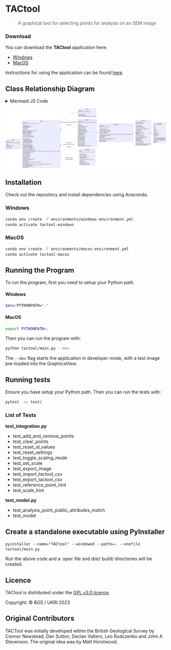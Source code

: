 # TACtool

> A graphical tool for selecting points for analysis on an SEM image

### Download

You can download the **TACtool** application here:

- [Windows](https://github.com/BritishGeologicalSurvey/tactool/releases/latest/download/windows-tactool.exe)
- [MacOS](https://github.com/BritishGeologicalSurvey/tactool/releases/latest/download/macos-tactool.zip)

Instructions for using the application can be found [here](https://github.com/BritishGeologicalSurvey/tactool/blob/main/instructions.md).

## Class Relationship Diagram

<details>
    <summary>Mermaid JS Code</summary>

    classDiagram
        direction LR

        class TACtool{
            QApplication
            Manages preloaded modes of the application
            ---
            +Window
            +developer_mode: bool
            +testing_mode: bool

            developer_mode()
        }

        class Window {
            QMainWindow
            User Interface with data preprocessing and data flow
            ---
            +testing_mode: bool
            +default_settings: dict[str, Any]
            +image_filepath: str
            +csv_filepath: str
            +point_colour: str
            +status_bar_messages: dict[str, dict[str, Any]]
            +graphics_view: GraphicsView
            +graphics_scene: GraphicsScene
            +table_model: TableModel
            +table_view: TableView
            +set_scale_dialog: SetScaleDialog
            +main_input_widgets: list[QWidget]

            +setup_ui_elements()
            +set_colour_button_style()
            +connect_signals_and_slots()
            +create_status_bar_messages()
            +toggle_status_bar_messages()
            +import_image_get_path()
            +export_image_get_path()
            +import_tactool_csv_get_path()
            +load_tactool_csv_data(filepath)
            +process_tactool_csv(filepath)
            +parse_row_data(item, default_values)
            +export_tactool_csv_get_path()
            +validate_current_data(validate_image)
            +add_analysis_point(x, y, label, diameter, scale, colour, notes, apid, sample_name, mount_name, material, from_click)
            +remove_analysis_point(x, y, apid)
            +reload_analysis_points()
            +reset_analysis_points()
            +clear_analysis_points()
            +update_analysis_points()
            +set_point_colour()
            +toggle_scaling_mode()
            +toggle_main_input_widgets(enable)
            +clear_scale_clicked()
            +set_scale(scale)
            +get_point_settings(analysis_point, clicked_column_index)
            +reset_settings()
            +update_point_settings(sample_name, mount_name, material, label, diameter, scale, colour)
            +data_error_message(error)
            +show_message(title, message, type)
            +closeEvent(event)
        }

        class TableView{
            QTableView
            Manage the display of TableModel data
            ---
            +set_column_sizes()
            +mousePressEvent(event)
            +signal: selected_analysis_point(analysis_point, column)
        }

        class GraphicsView{
            QGraphicsView
            Manage user interaction and visual display of GraphicsScene
            ---
            +_zoom: int
            +_empty: bool
            +_image: QGraphicsPixmapItem
            +navigation_mode: bool
            +set_scale_mode: bool
            +scale_start_point: QPointF
            +scale_end_point: QPointF
            +graphics_scene: GraphicsScene

            +mousePressEvent(event)
            +mouseMoveEvent(event)
            +wheelEvent(event)
            +keyPressEvent(event)
            +keyReleaseEvent(event)
            +configure_frame()
            +load_image(filepath)
            +save_image(filepath)
            +show_entire_image()
            +toggle_scaling_mode()
            +reset_scale_line_points()
            +signal: left_click(x, y)
            +signal: right_click(x, y)
            +signal: scale_move_event(pixel_distance)
        }

        class SetScaleDialog{
            QDialog
            Allows the user to interactively calculate a scale
            ---
            +testing_mode: bool
            +pixel_input_default: str

            +setup_ui_elements()
            +connect_signals_and_slots()
            +update_scale()
            +scale_move_event_handler(pixel_distance)
            +set_scale()
            +closeEvent(event)
            signal: clear_scale()
            signal: set_scale_clicked(scale)
            signal: closed_set_scale_dialog()
        }

        class GraphicsScene{
            QGraphicsScene
            Manage items painted on image
            ---
            +_maximum_point_id: int
            +scaling_rect: QGraphicsRectItem
            +scaling_group: QGraphicsItemGroup
            +scaling_line: QGraphicsLineItem
            +table_model: TableModel

            +add_analysis_point(x, y, label, diameter, scale, colour, notes, apid, sample_name, mount_name, material)
            +remove_analysis_point(x, y, apid)
            +get_ellipse_at(x, y)
            +next_point_id()
            +toggle_transparent_window(graphics_view_image)
            +draw_scale_line(start_point, end_point)
            +draw_scale_point(x, y)
            +remove_scale_items()
        }

        class TableModel{
            QAbstractTableModel
            Manage AnalysisPoint data
            ---
            +headers: list[str]
            +_data: list[list[Any]]
            +editable_columns: list[int]

            +headerData(section, orientation, role)
            +columnCount(*args)
            +rowCount(*args)
            +data(index, role)
            +setData(index, value, role)
            +flags(index)
            +add_point(analysis_point)      
            +remove_point(target_id)
            +get_point_by_ellipse(target_ellipse)
            +get_point_by_apid(target_id)
            +reference_points()
            +analysis_points()
            +export_csv(filepath)
            +convert_export_headers()
            +convert_export_point()
            signal: invalid_label_entry(title, message, type)
            signal: updated_analysis_point(index)
        }

        class AnalysisPoint{
            Create AnalysisPoint data
            ---
            +id: int
            +x: int
            +y: int
            +label: str
            +diameter: int
            +scale: float
            +colour: str
            +sample_name: str
            +mount_name: str
            +material: str
            +notes: str
            +_outer_ellipse: QGraphicsEllipseItem
            +_inner_ellipse: QGraphicsEllipseItem
            +_label_text_item: QGraphicsTextItem

            +field_names()
            +aslist()
        }

        TACtool *-- Window
        Window *-- GraphicsView
        Window *-- TableView
        Window *-- SetScaleDialog
        GraphicsView *-- GraphicsScene
        GraphicsScene *-- TableModel
        TableModel *-- AnalysisPoint

        Window <.. TableView : selected_analysis_point(analysis_point, column)
        Window <.. SetScaleDialog : clear_scale()
        Window <.. SetScaleDialog : set_scale_clicked(scale)
        Window <.. SetScaleDialog : closed_set_scale_dialog()
        Window <.. GraphicsView : left_click(x, y)
        Window <.. GraphicsView : right_click(x, y)
        Window <.. GraphicsView : scale_move_event(pixel_distance)

</details>

![TACtool - Class Relationship Diagram](class_relationship_diagram.png)

## Installation

Check out the repository and install dependencies using Anaconda.

### Windows
```bash
conda env create -f environments/windows-environment.yml
conda activate tactool-windows
```

### MacOS
```bash
conda env create -f environments/macos-environment.yml
conda activate tactool-macos
```

## Running the Program

To run the program, first you need to setup your Python path.

#### Windows
```bash
$env:PYTHONPATH="."
```

#### MacOS
```bash
export PYTHONPATH=.
```

Then you can run the program with:

```bash
python tactool/main.py --dev
```

The `--dev` flag starts the application in developer mode, with a test image
pre-loaded into the GraphicsView.

## Running tests

Ensure you have setup your Python path. Then you can run the tests with:

```bash
pytest -vv test/
```

### List of Tests

**test_integration.py**
- test_add_and_remove_points
- test_clear_points
- test_reset_id_values
- test_reset_settings
- test_toggle_scaling_mode
- test_set_scale
- test_export_image
- test_import_tactool_csv
- test_export_tactool_csv
- test_reference_point_hint
- test_scale_hint

**test_model.py**
- test_analysis_point_public_attributes_match
- test_model

## Create a standalone executable using PyInstaller

```
pyinstaller --name="TACtool" --windowed --paths=. --onefile tactool/main.py
```
Run the above code and a .spec file and dist/ build/ directories will be created.

## Licence

TACtool is distributed under the [GPL v3.0 licence](LICENSE).

Copyright: © BGS / UKRI 2023

## Original Contributors

TACTool was initially developed within the British Geological Survey by Connor Newstead, Dan Sutton, Declan Valters, Leo Rudczenko and John A Stevenson.
The original idea was by Matt Horstwood.
